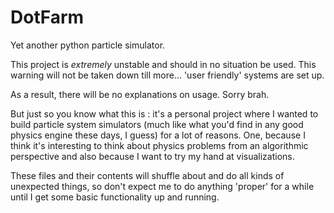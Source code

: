 # DotFarm
Yet another python particle simulator.

This project is _extremely_ unstable and should in no situation be used. This warning will not be taken down till more... 'user friendly' systems are set up.

As a result, there will be no explanations on usage. Sorry brah.

But just so you know what this is : it's a personal project where I wanted to build particle system simulators (much like what you'd find in any good physics engine these days, I guess) for a lot of reasons. One, because I think it's interesting to think about physics problems from an algorithmic perspective and also because I want to try my hand at visualizations.


These files and their contents will shuffle about and do all kinds of unexpected things, so don't expect me to do anything 'proper' for a while until I get some basic functionality up and running.


